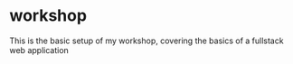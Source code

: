 # workshop
This is the basic setup of my workshop, covering the basics of a fullstack web application
